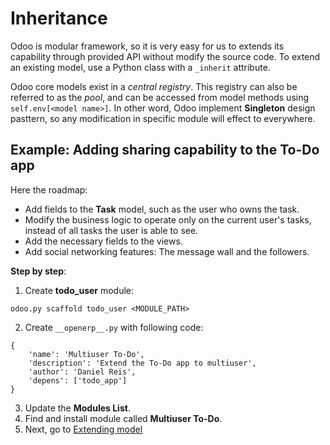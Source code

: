 # Inheritance

Odoo is modular framework, so it is very easy for us to extends its capability through provided API without modify the source code. To extend an existing model, use a Python class with a `_inherit` attribute.

Odoo core models exist in a *central registry*. This registry can also be referred to as the *pool*, and can be accessed from model methods using `self.env[<model name>]`. In other word, Odoo implement **Singleton** design pasttern, so any modification in specific module will effect to everywhere.


## Example: Adding sharing capability to the To-Do app

Here the roadmap:

* Add fields to the **Task** model, such as the user who owns the task.
* Modify the business logic to operate only on the current user's tasks, instead of all tasks the user is able to see.
* Add the necessary fields to the views.
* Add social networking features: The message wall and the followers.

**Step by step**:

1. Create **todo_user** module:
```
odoo.py scaffold todo_user <MODULE_PATH>
```
2. Create `__openerp__.py` with following code:
```
{
    'name': 'Multiuser To-Do',
    'description': 'Extend the To-Do app to multiuser',
    'author': 'Daniel Reis',
    'depens': ['todo_app']
}
```
3. Update the **Modules List**.
4. Find and install module called **Multiuser To-Do**.
5. Next, go to [Extending model](3.1.extending-model.md)